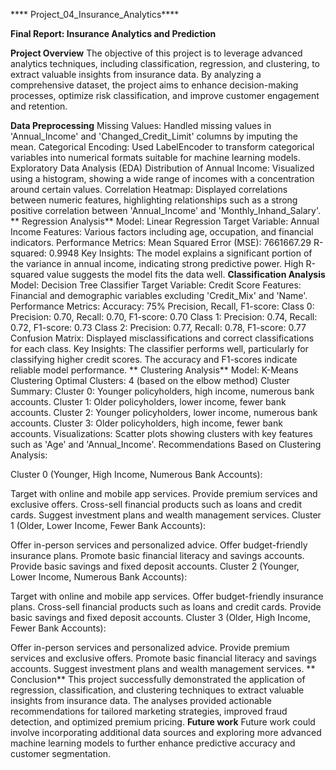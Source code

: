 **** Project_04_Insurance_Analytics****


**Final Report: Insurance Analytics and Prediction**

 
 **Project Overview**
 The objective of this project is to leverage advanced analytics techniques, including classification, regression, and clustering, to extract valuable insights from insurance data. 
 By analyzing a comprehensive dataset, the project aims to enhance decision-making processes, optimize risk classification, and improve customer engagement and retention.

 **Data Preprocessing**
 Missing Values: Handled missing values in 'Annual_Income' and 'Changed_Credit_Limit' columns by imputing the mean.
 Categorical Encoding: Used LabelEncoder to transform categorical variables into numerical formats suitable for machine learning models.
 Exploratory Data Analysis (EDA)
 Distribution of Annual Income: Visualized using a histogram, showing a wide range of incomes with a concentration around certain values.
 Correlation Heatmap: Displayed correlations between numeric features, highlighting relationships such as a strong positive correlation between 'Annual_Income' and 'Monthly_Inhand_Salary'.
** Regression Analysis**
 Model: Linear Regression
 Target Variable: Annual Income
 Features: Various factors including age, occupation, and financial indicators.
 Performance Metrics:
 Mean Squared Error (MSE): 7661667.29
 R-squared: 0.9948
 Key Insights: The model explains a significant portion of the variance in annual income, indicating strong predictive power. High R-squared value suggests the model fits the data well.
 **Classification Analysis**
 Model: Decision Tree Classifier
 Target Variable: Credit Score
 Features: Financial and demographic variables excluding 'Credit_Mix' and 'Name'.
 Performance Metrics:
 Accuracy: 75%
 Precision, Recall, F1-score:
 Class 0: Precision: 0.70, Recall: 0.70, F1-score: 0.70
 Class 1: Precision: 0.74, Recall: 0.72, F1-score: 0.73
 Class 2: Precision: 0.77, Recall: 0.78, F1-score: 0.77
 Confusion Matrix: Displayed misclassifications and correct classifications for each class.
 Key Insights: The classifier performs well, particularly for classifying higher credit scores. The accuracy and F1-scores indicate reliable model performance.
** Clustering Analysis**
 Model: K-Means Clustering
 Optimal Clusters: 4 (based on the elbow method)
 Cluster Summary:
 Cluster 0: Younger policyholders, high income, numerous bank accounts.
 Cluster 1: Older policyholders, lower income, fewer bank accounts.
 Cluster 2: Younger policyholders, lower income, numerous bank accounts.
 Cluster 3: Older policyholders, high income, fewer bank accounts.
 Visualizations: Scatter plots showing clusters with key features such as 'Age' and 'Annual_Income'.
 Recommendations
 Based on Clustering Analysis:

 Cluster 0 (Younger, High Income, Numerous Bank Accounts):

 Target with online and mobile app services.
 Provide premium services and exclusive offers.
 Cross-sell financial products such as loans and credit cards.
 Suggest investment plans and wealth management services.
 Cluster 1 (Older, Lower Income, Fewer Bank Accounts):

 Offer in-person services and personalized advice.
 Offer budget-friendly insurance plans.
 Promote basic financial literacy and savings accounts.
 Provide basic savings and fixed deposit accounts.
 Cluster 2 (Younger, Lower Income, Numerous Bank Accounts):

 Target with online and mobile app services.
 Offer budget-friendly insurance plans.
 Cross-sell financial products such as loans and credit cards.
 Provide basic savings and fixed deposit accounts.
 Cluster 3 (Older, High Income, Fewer Bank Accounts):

 Offer in-person services and personalized advice.
 Provide premium services and exclusive offers.
 Promote basic financial literacy and savings accounts.
 Suggest investment plans and wealth management services.
** Conclusion**
 This project successfully demonstrated the application of regression, classification, and clustering techniques to extract valuable insights from insurance data. 
 The analyses provided actionable recommendations for tailored marketing strategies, improved fraud detection, and optimized premium pricing.
 **Future work**
 Future work could involve incorporating additional data sources and exploring more advanced machine learning models to further enhance predictive accuracy and customer segmentation.

